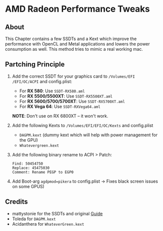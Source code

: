 # AMD Radeon Performance Tweaks
## About
This Chapter contains a few SSDTs and a Kext which improve the performance with OpenCL and Metal applications and lowers the power consumption as well. This method tries to mimic a real working mac.

## Partching Principle

1. Add the correct SSDT for your graphics card to `/Volumes/EFI /EFI/OC/ACPI` and config.plist:

	- For **RX 580**: Use `SSDT-RX580.aml`
	- For **RX 5500/5500XT**: Use `SSDT-RX5500XT.aml` 
	- For **RX 5600/5700/5700XT**: Use `SSDT-RX5700XT.aml`
	- For **RX Vega 64**: Use `SSDT-RXVega64.aml`
	
	**NOTE**: Don't use on RX 6800XT – it won't work.

2. Add the following Kexts to `/Volumes/EFI/EFI/OC/Kexts` and config.plist

	- `DAGPM.kext` (dummy kext which will help with power management for the GPU)
	- `Whatevergreen.kext`

3. Add the following binary rename to ACPI > Patch:
	
	```
	Find: 50454750
	Replace: 45475030
	Comment: Rename PEGP to EGP0

3. Add Boot-arg `agdpmod=pikera` to config.plist &rarr; Fixes black screen issues on some GPUS)

## Credits
- mattystonie for the SSDTs and original [Guide](https://www.tonymacx86.com/threads/amd-radeon-performance-enhanced-ssdt.296555/)
- Toleda for `DAGPM.kext`
- Acidanthera for `WhateverGreen.kext` 
 